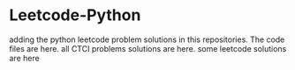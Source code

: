# Leetcode-Python
adding the python leetcode problem solutions in this repositories. 
The code files are here.
all CTCI problems solutions are here.
some leetcode solutions are here




























































































































































































































































































































































































































































































































































































































































































































































































































